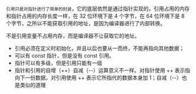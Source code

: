 `引用只是对指针进行了简单的封装`，它的底层依然是通过指针实现的，引用占用的内存和指针占用的内存长度一样，在 32 位环境下是 4 个字节，在 64 位环境下是 8 个字节，之所以不能获取引用的地址，是因为编译器进行了内部转换。

不是引用变量不占用内存，而是编译器不让获取它的地址。

- 引用必须在定义时初始化，并且以后也要从一而终，不能再指向其他数据；
- 可以有 const 指针，但是没有 const 引用。
- 指针可以有多级，但是引用只能有一级
- 指针和引用的自增（++）自减（--）运算意义不一样。对指针使用 ++ 表示指向下一份数据，对引用使用 ++ 表示它所指代的数据本身加 1；自减（--）也是类似的道理
